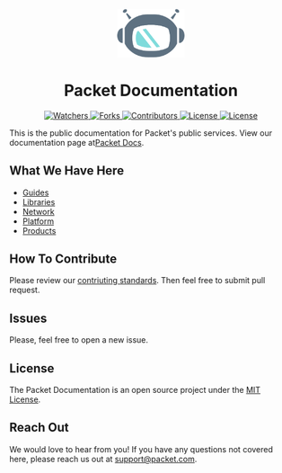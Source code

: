 <!--- HTML markdown to center the headline --->
<p align="center">
    <img alt="packetbot" src="images/packetbot.png" width="120px" />
    <h1 align="center"> Packet Documentation </h1>
</p>

<!--- Badges --->
<p align="center">
    <a href="https://github.com/packethost/docs/watchers">
        <img src="https://img.shields.io/github/watchers/packethost/docs?color=success" alt="Watchers"/>
    </a>
    <a href="https://github.com/packethost/docs/network/members">
        <img src="https://img.shields.io/github/forks/packethost/docs?color=success" alt="Forks"/>
    </a>
    <a href="https://github.com/packethost/docs/graphs/contributors">
        <img src="https://img.shields.io/github/contributors/packethost/docs?color=success" alt="Contributors"/>
    </a>
    <a href="https://github.com/packethost/docs/blob/master/LICENSE.md">
        <img src="https://img.shields.io/github/license/packethost/docs?color=success" alt="License"/>
    </a>
    <a href="https://cloud.drone.io/packethost/docs">
        <img src="https://img.shields.io/drone/build/packethost/docs" alt="License"/>
    </a>
</p>

<!--- Headline Description --->
This is the public documentation for Packet's public services.
View our documentation page at[Packet Docs](https://www.packet.com/developers/).

<!--- What We Have Here --->
## What We Have Here

- [Guides](https://github.com/packethost/docs/tree/master/guides)
- [Libraries](https://github.com/packethost/docs/tree/master/libraries)
- [Network](https://github.com/packethost/docs/tree/master/network)
- [Platform](https://github.com/packethost/docs/tree/master/platform)
- [Products](https://github.com/packethost/docs/tree/master/products)

<!--- How To Contribute --->
## How To Contribute

Please review our [contriuting standards](https://github.com/packethost/docs/blob/master/standards.md). Then feel free to submit pull request.

<!--- Issues --->
## Issues

Please, feel free to open a new issue.

<!--- License --->
## License

The Packet Documentation is an open source project under the [MIT License](https://github.com/packethost/docs/blob/adding-readme/LICENSE.md).

<!--- Reach out --->
## Reach Out

We would love to hear from you! If you have any questions not covered here, please reach us out at support@packet.com.
